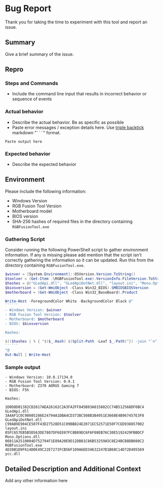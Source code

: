 # Bug Report

Thank you for taking the time to experiment with this tool and report an issue.

## Summary

Give a brief summary of the issue.

## Repro

### Steps and Commands

- Include the command line input that results in incorrect behavior or sequence of events

### Actual behavior

- Describe the actual behavior. Be as specific as possible
- Paste error messages / exception details here. Use [triple backtick](https://guides.github.com/features/mastering-markdown/) markdown "`` ``` ``" format.

```
Paste output here
```

### Expected behavior

- Describe the expected behavior

## Environment

Please include the following information:

- Windows Version
- RGB Fusion Tool Version
- Motherboard model
- BIOS version
- SHA-256 hashes of required files in the directory containing `RGBFusionTool.exe`

### Gathering Script

Consider running the following PowerShell script to gather environment information. If any is missing please add mention that the script isn't correctly gathering the information so it can be updated. Run this from the directory containing `RGBFusionTool.exe`.

```````powershell
$winver = [System.Environment]::OSVersion.Version.ToString()
$toolver = (Get-Item .\RGBFusionTool.exe).VersionInfo.FileVersion.ToString()
$hashes = @("GLedApi.dll", "GLedApiDotNet.dll", "layout.ini", "Mono.Options.dll", "RGBFusionTool.exe", "ycc.dll") | % { Get-FileHash -Algorithm SHA256 -Path $_ }
$biosversion = (Get-WmiObject -Class Win32_BIOS).SMBIOSBIOSVersion
$motherboard = (Get-WmiObject -Class Win32_BaseBoard).Product

Write-Host -ForegroundColor White -BackgroundColor Black @"
``````
- Windows Version: $winver
- RGB Fusion Tool Version: $toolver
- Motherboard: $motherboard
- BIOS: $biosversion

Hashes:

$(($hashes | % { "$($_.Hash) $(Split-Path -Leaf $_.Path)"}) -join "`n")
``````
"@
Out-Null | Write-Host
```````

### Sample output

```
- Windows Version: 10.0.17134.0
- RGB Fusion Tool Version: 0.9.1
- Motherboard: Z370 AORUS Gaming 7
- BIOS: F5h

Hashes:

1D0D8D01382CD2617AEA26162C2A3FA2FF845B93A815882CC74B512568DF6BC4 GLedApi.dll
3A4AF1C0C90085286E24794A1DBA4CD373BC508B3B4951E3668E4B967457E3F8 GLedApiDotNet.dll
C99AB9E904CE507F43D27528D51C09BB824E2071EC52571E50F7CED938857002 layout.ini
05FC657EB5B5D563DE7807DF6EE07FC8B89DC6F6F08EB76C30E5192429FBBDCF Mono.Options.dll
06011A2510004D752794F1E89A20E9D12DB81C86B53259A5C8E24BCB8DB080C2 RGBFusionTool.exe
4D38B1D9F614D0E49C22E7273FCB56F109A6ED34632247D1B60C14D72D495569 ycc.dll
```

## Detailed Description and Additional Context

Add any other information here